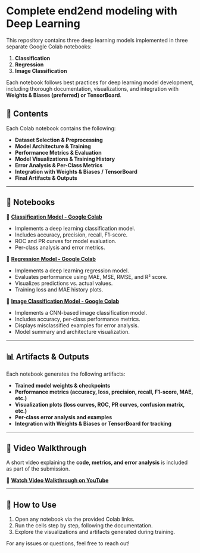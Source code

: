 # Complete end2end modeling with Deep Learning

This repository contains three deep learning models implemented in three separate Google Colab notebooks:

1. **Classification**
2. **Regression**
3. **Image Classification**

Each notebook follows best practices for deep learning model development, including thorough documentation, visualizations, and integration with **Weights & Biases (preferred) or TensorBoard**.

## 📌 **Contents**

Each Colab notebook contains the following:

- **Dataset Selection & Preprocessing**
- **Model Architecture & Training**
- **Performance Metrics & Evaluation**
- **Model Visualizations & Training History**
- **Error Analysis & Per-Class Metrics**
- **Integration with Weights & Biases / TensorBoard**
- **Final Artifacts & Outputs**

---

## 📂 **Notebooks**

🔗 **[Classification Model - Google Colab](https://colab.research.google.com/drive/1XoufVERpLwlfadOW1-ukHZqN2fQN7DrG?usp=sharing)**

- Implements a deep learning classification model.
- Includes accuracy, precision, recall, F1-score.
- ROC and PR curves for model evaluation.
- Per-class analysis and error metrics.

🔗 **[Regression Model - Google Colab](https://colab.research.google.com/drive/1XOrJqaWyBCP0ddu-SHyGsSSK2hi__gXT?usp=sharing)**

- Implements a deep learning regression model.
- Evaluates performance using MAE, MSE, RMSE, and R² score.
- Visualizes predictions vs. actual values.
- Training loss and MAE history plots.

🔗 **[Image Classification Model - Google Colab](https://colab.research.google.com/drive/1EohO4gZ7n78G7QpEtnei6eGz5Zt0dyHi?usp=sharing)**

- Implements a CNN-based image classification model.
- Includes accuracy, per-class performance metrics.
- Displays misclassified examples for error analysis.
- Model summary and architecture visualization.

---

## 📊 **Artifacts & Outputs**

Each notebook generates the following artifacts:

- **Trained model weights & checkpoints**
- **Performance metrics (accuracy, loss, precision, recall, F1-score, MAE, etc.)**
- **Visualization plots (loss curves, ROC, PR curves, confusion matrix, etc.)**
- **Per-class error analysis and examples**
- **Integration with Weights & Biases or TensorBoard for tracking**

---

## 🎥 **Video Walkthrough**

A short video explaining the **code, metrics, and error analysis** is included as part of the submission.

🔗 **[Watch Video Walkthrough on YouTube](https://github.com/riship1999/CMPE_258_DL/blob/main/End2End_modelling_with_Deep_Learning/README.md)**

---

## 📌 **How to Use**

1. Open any notebook via the provided Colab links.
2. Run the cells step by step, following the documentation.
3. Explore the visualizations and artifacts generated during training.

For any issues or questions, feel free to reach out!

